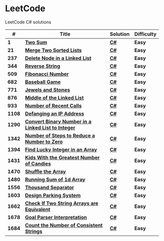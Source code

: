# LeetCode
LeetCode C# solutions

| # | Title | Solution | Difficulty |
|---| ----- | -------- | ---------- |
|**1**| **[Two Sum](https://leetcode.com/problems/two-sum/)** | **[C#](https://github.com/ocimen/leetcode/blob/main/LeetCode/1-TwoSum.cs)** | **Easy** |
|**21**| **[Merge Two Sorted Lists](https://leetcode.com/problems/merge-two-sorted-lists/)** | **[C#](https://github.com/ocimen/leetcode/blob/main/LeetCode/21-MergeTwoSortedLists.cs)** | **Easy** |
|**237**| **[Delete Node in a Linked List](https://leetcode.com/problems/delete-node-in-a-linked-list/)** | **[C#](https://github.com/ocimen/leetcode/blob/main/LeetCode/237-DeleteNodeLinkedList.cs)** | **Easy** |
|**344**| **[Reverse String](https://leetcode.com/problems/reverse-string/)** | **[C#](https://github.com/ocimen/leetcode/blob/main/LeetCode/344-ReverseString.cs)** | **Easy** |
|**509**| **[Fibonacci Number](https://leetcode.com/problems/fibonacci-number/)** | **[C#](https://github.com/ocimen/leetcode/blob/main/LeetCode/509-FibonacciNumber.cs)** | **Easy** |
|**682**| **[Baseball Game](https://leetcode.com/problems/baseball-game/)** | **[C#](https://github.com/ocimen/leetcode/blob/main/LeetCode/682-BaseballGame.cs)** | **Easy** |
|**771**| **[Jewels and Stones](https://leetcode.com/problems/jewels-and-stones/)** | **[C#](https://github.com/ocimen/leetcode/blob/main/LeetCode/771-JewelsAndStones.cs)** | **Easy** |
|**876**| **[Middle of the Linked List](https://leetcode.com/problems/middle-of-the-linked-list/)** | **[C#](https://github.com/ocimen/leetcode/blob/main/LeetCode/876-MiddleLinkedList.cs)** | **Easy** |
|**933**| **[Number of Recent Calls](https://leetcode.com/problems/number-of-recent-calls/)** | **[C#](https://github.com/ocimen/leetcode/blob/main/LeetCode/933-NumberofRecentCalls.cs)** | **Easy** |
|**1108**| **[Defanging an IP Address](https://leetcode.com/problems/defanging-an-ip-address/)** | **[C#](https://github.com/ocimen/leetcode/blob/main/LeetCode/1108-DefangingAnIPAddress.cs)** | **Easy** |
|**1290**| **[Convert Binary Number in a Linked List to Integer](https://leetcode.com/problems/convert-binary-number-in-a-linked-list-to-integer/)** | **[C#](https://github.com/ocimen/leetcode/blob/main/LeetCode/1290-ConvertBinaryNumberLinkedListInteger.cs)** | **Easy** |
|**1342**| **[Number of Steps to Reduce a Number to Zero](https://leetcode.com/problems/number-of-steps-to-reduce-a-number-to-zero/)** | **[C#](https://github.com/ocimen/leetcode/blob/main/LeetCode/1342-NumberStepsReduceNumberZero.cs)** | **Easy** |
|**1394**| **[Find Lucky Integer in an Array](https://leetcode.com/problems/find-lucky-integer-in-an-array/)** | **[C#](https://github.com/ocimen/leetcode/blob/main/LeetCode/1394-FindLuckyIntegerArray.cs)** | **Easy** |
|**1431**| **[Kids With the Greatest Number of Candies](https://leetcode.com/problems/kids-with-the-greatest-number-of-candies/)** | **[C#](https://github.com/ocimen/leetcode/blob/main/LeetCode/1431-KidsWithGreatestNumberofCandies.cs)** | **Easy** |
|**1470**| **[Shuffle the Array](https://leetcode.com/problems/shuffle-the-array/)** | **[C#](https://github.com/ocimen/leetcode/blob/main/LeetCode/1470-ShuffleArray.cs)** | **Easy** |
|**1480**| **[Running Sum of 1d Array](https://leetcode.com/problems/running-sum-of-1d-array/)** | **[C#](https://github.com/ocimen/leetcode/blob/main/LeetCode/1480-RunningSum1dArray.cs)** | **Easy** |
|**1556**| **[Thousand Separator](https://leetcode.com/problems/thousand-separator/)** | **[C#](https://github.com/ocimen/leetcode/blob/main/LeetCode/1556-ThousandSeparator.cs)** | **Easy** |
|**1603**| **[Design Parking System](https://leetcode.com/problems/design-parking-system/)** | **[C#](https://github.com/ocimen/leetcode/blob/main/LeetCode/1603-DesignParkingSystem.cs)** | **Easy** |
|**1662**| **[Check If Two String Arrays are Equivalent](https://leetcode.com/problems/check-if-two-string-arrays-are-equivalent/)** | **[C#](https://github.com/ocimen/leetcode/blob/main/LeetCode/1662-CheckIfTwoStringArraysareEquivalent.cs)** | **Easy** |
|**1678**| **[Goal Parser Interpretation](https://leetcode.com/problems/goal-parser-interpretation/)** | **[C#](https://github.com/ocimen/leetcode/blob/main/LeetCode/1678-GoalParserInterpretation.cs)** | **Easy** |
|**1684**| **[Count the Number of Consistent Strings](https://leetcode.com/problems/count-the-number-of-consistent-strings/)** | **[C#](https://github.com/ocimen/leetcode/blob/main/LeetCode/1684-CountNumberConsistentStrings.cs)** | **Easy** |